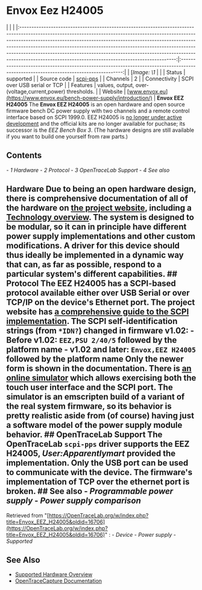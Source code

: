 # Envox Eez H24005
| | | |:----------------------------------------------------------------------------------------------------------------------------------------------------------------------------------------------------------------------------------------------------------------------------------------------------------------------------------------------------------------------------------------------------------------------------------------------------------------------:|:------------------------------------------------------------------------------------------------------------------------------------:| | [*Image: \1* | | | Status | supported | | Source code | [scpi-pps](http://github.com/OpenTraceLab/?p=OpenTraceCapture.git;a=tree;f=src/hardware/scpi-pps) | | Channels | 2 | | Connectivity | SCPI over USB serial or TCP | | Features | values, output, over-(voltage,current,power) thresholds. | | Website | [www.envox.eu](https://www.envox.eu/bench-power-supply/introduction/) | **Envox EEZ H24005** The **Envox EEZ H24005** is an open hardware and open source firmware bench DC power supply with two channels and a remote control interface based on SCPI 1999.0. EEZ H24005 is [no longer under active development](https://www.crowdsupply.com/envox/eez-h24005/updates/the-h24005-is-dead-long-live-the-bb3) and the official kits are no longer available for puchase; its successor is the *EEZ Bench Box 3*. (The hardware designs are still available if you want to build one yourself from raw parts.)
## Contents
\- *1 Hardware* \- *2 Protocol* \- *3 OpenTraceLab Support* \- *4 See also*
## Hardware Due to being an open hardware design, there is comprehensive documentation of all of the hardware on [the project website](https://www.envox.eu/bench-power-supply/introduction/), including a [Technology overview](https://www.envox.eu/bench-power-supply/technology-overview/). The system is designed to be modular, so it can in principle have different power supply implementations and other custom modifications. A driver for this device should thus ideally be implemented in a dynamic way that can, as far as possible, respond to a particular system's different capabilities. ## Protocol The EEZ H24005 has a SCPI-based protocol available either over USB Serial or over TCP/IP on the device's Ethernet port. The project website has [a comprehensive guide to the SCPI implementation](https://www.envox.eu/bench-power-supply/psu-scpi-reference-manual/). The SCPI self-identification strings (from `*IDN?`) changed in firmware v1.02: \- Before v1.02: `EEZ,PSU 2/40/5` followed by the platform name \- v1.02 and later: `Envox,EEZ H24005` followed by the platform name Only the newer form is shown in the documentation. There is [an online simulator](https://www.envox.hr/eez-psu-simulator/) which allows exercising both the touch user interface and the SCPI port. The simulator is an emscripten build of a variant of the real system firmware, so its behavior is pretty realistic aside from (of course) having just a software model of the power supply module behavior. ## OpenTraceLab Support The OpenTraceLab `scpi-pps` driver supports the EEZ H24005, *User:Apparentlymart* provided the implementation. Only the USB port can be used to communicate with the device. The firmware's implementation of TCP over the ethernet port is broken. ## See also \- *Programmable power supply* \- *Power supply comparison*
Retrieved from "[https://OpenTraceLab.org/w/index.php?title=Envox_EEZ_H24005&oldid=16706](https://OpenTraceLab.org/w/index.php?title=Envox_EEZ_H24005&oldid=16706)"
: \- *Device* \- *Power supply* \- *Supported*
## See Also
- [Supported Hardware Overview](../supported-hardware.md)
- [OpenTraceCapture Documentation](../../opentracecapture/overview.md)
